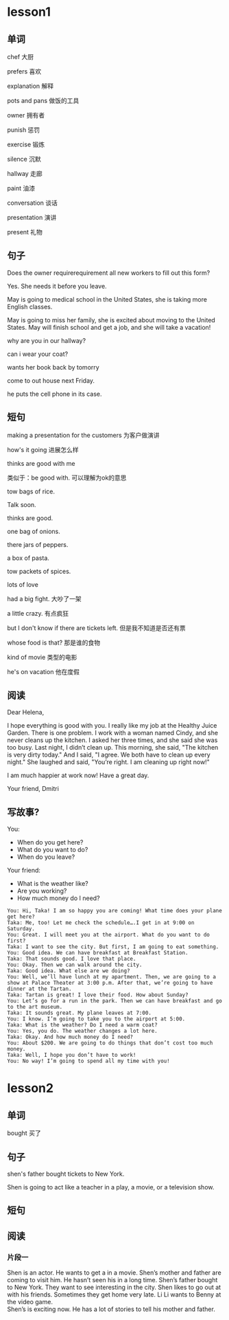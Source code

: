 # lesson1

## 单词

chef  大厨

prefers 喜欢

explanation 解释

pots and pans 做饭的工具

owner 拥有者

punish 惩罚

exercise 锻炼

silence 沉默

hallway 走廊

paint 油漆

conversation 谈话

presentation 演讲

present 礼物

## 句子

Does the owner requirerequirement all new workers to fill out this form?

Yes. She needs it before you leave.

May is going to medical school in the United States,  she is taking more English classes.

May is going to miss her family,  she is excited about moving to the United States.
May will finish school and get a job, and  she will take a vacation!

why are you in our hallway?

can i wear your coat?

wants her book back by tomorry

come to out house next Friday.

he puts the cell phone in its case.

## 短句

making a presentation for the customers 为客户做演讲

how's it going  进展怎么样

thinks are good with me

类似于：be good with.  可以理解为ok的意思

tow bags of rice.

Talk soon.

thinks are good.

one bag of onions.

there jars of peppers.

a box of pasta.

tow packets of spices.

lots of love

had a big fight. 大吵了一架

a little crazy. 有点疯狂

but I don't know if there are tickets left. 但是我不知道是否还有票

whose food is that?  那是谁的食物

kind of movie 类型的电影

he's on vacation 他在度假

## 阅读

Dear Helena,

I hope everything is good with you. I really like my job at the Healthy Juice Garden.  There is one problem. I work with a woman named Cindy, and she never cleans up the kitchen. I asked her three times, and she said she was too busy.  Last night, I didn’t clean up. This morning, she said, "The kitchen is very dirty today."  And I said, "I agree. We both have to clean up every night." She laughed and said, "You’re right. I am cleaning up right now!"

I am much happier at work now! Have a great day.

Your friend, Dmitri

## 写故事?

You:
- When do you get here?
- What do you want to do?
- When do you leave?

Your friend:
- What is the weather like?
- Are you working?
- How much money do I need?

```
You: Hi, Taka! I am so happy you are coming! What time does your plane get here?
Taka: Me, too! Let me check the schedule….I get in at 9:00 on Saturday.
You: Great. I will meet you at the airport. What do you want to do first?
Taka: I want to see the city. But first, I am going to eat something.
You: Good idea. We can have breakfast at Breakfast Station.
Taka: That sounds good. I love that place.
You: Okay. Then we can walk around the city.
Taka: Good idea. What else are we doing?
You: Well, we’ll have lunch at my apartment. Then, we are going to a show at Palace Theater at 3:00 p.m. After that, we’re going to have dinner at the Tartan.
Taka: Tartan is great! I love their food. How about Sunday?
You: Let’s go for a run in the park. Then we can have breakfast and go to the art museum.
Taka: It sounds great. My plane leaves at 7:00.
You: I know. I’m going to take you to the airport at 5:00.
Taka: What is the weather? Do I need a warm coat?
You: Yes, you do. The weather changes a lot here.
Taka: Okay. And how much money do I need?
You: About $200. We are going to do things that don’t cost too much money.
Taka: Well, I hope you don’t have to work!
You: No way! I’m going to spend all my time with you!
```

# lesson2

## 单词

bought  买了

## 句子

shen's father bought tickets to New York.

Shen is going to act like a teacher in a play, a movie, or a television show.

## 短句



## 阅读

### 片段一

Shen is an actor. He wants to get a  in a movie.
Shen’s mother and father are coming to visit him. He hasn’t seen his  in a long time.
Shen’s father bought  to New York.
They want to see interesting  in the city.
Shen likes to go out at  with his friends. Sometimes they get home very late.
Li Li wants to  Benny at the video game.  
Shen’s  is exciting now. He has a lot of stories to tell his mother and father.
